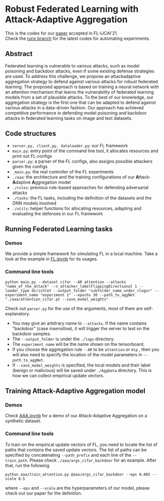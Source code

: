 # Robust Federated Learning with Attack-Adaptive Aggregation
This is the codes for our [paper](https://arxiv.org/abs/2102.05257) accepted in FL-IJCAI'21.\
Check the [runx branch](https://github.com/cpwan/Attack-Adaptive-Aggregation/tree/runx) for the latest codes for automating experiments.
## Abstract
Federated learning is vulnerable to various attacks, such as model poisoning and backdoor attacks, even if some existing defense strategies are used. To address this challenge, we propose an attackadaptive aggregation strategy to defend against various attacks for robust federated learning. The proposed approach is based on training a neural network with an attention mechanism that learns the vulnerability of federated learning models from a set of plausible attacks. To the best of our knowledge, our aggregation strategy is the first one that can be adapted to defend against various attacks in a data-driven fashion. Our approach has achieved competitive performance in defending model poisoning
and backdoor attacks in federated learning tasks on image and text datasets.

## Code structures
- `server.py, client,py, dataloader.py`: our FL framework
- `main.py`: entry point of the command line tool, it allocates resources and print out FL configs
- `parser.py`: a parser of the FL configs, also assigns possible attackers given the configs
- `_main.py`: the real controller of the FL experiments 
- `./aaa`: the architecture and the training configurations of our **A**ttack-**A**daptive **A**ggregation model
- `./rules`: previous rule-based approaches for defending adversarial attacks
- `./tasks`: the FL tasks, including the definition of the datasets and the DNN models involved
- `./utils`: helper functions for allocating resources, adapting and evaluating the defenses in our FL framework




## Running Federated Learning tasks
### Demos 
We provide a simple framework for simulating FL in a local machine. Take a look at the example in [FL.ipynb](FL.ipynb) for its usages. 

### Command line tools
```
python main.py --dataset cifar --AR attention --attacks "name_of_the_attack" --n_attacker_labelFlippingDirectional 1 --loader_type dirichlet --output_folder "subfolder_name_under_<logs>" --experiment_name "experiment 1" --epochs 30 --path_to_aggNet "./aaa/attention_cifar.pt --save_model_weights"
```
Check out `parser.py` for the use of the arguments, most of them are self-explanatory. 
- You may give an arbitrary name to `--attacks`. If the name contains "backdoor" (case insensitive), it will trigger the server to test on the backdoor samples.
- The `--output_folder` is under the `./logs` directory. 
- The `experiment_name` will be the name shown on the tensorboard. 
- If you choose the aggregation rule `--AR` to be `attention` or `mlp` , then you will also need to specify the location of the model parameters in `--path_to_aggNet`.
- If `--save_model_weights` is specified, the local models and their label (benign or malicious) will be saved under `./AggData` directory. This is how we can collect empirical update vectors.
## Training Attack-Adaptive Aggregation model
### Demos 
Check [AAA.ipynb](AAA.ipynb) for a demo of our Attack-Adaptive Aggregation on a synthetic dataset.

### Command line tools
To train on the empirical update vectors of FL, you need to locate the list of paths that contains the saved update vectors. The list of paths can be specified by concatenating `--path_prefix` and each line of the `--train_path`. Please check `./aaa/args_cifar_backdoor` for an example.  After that, run the following
```
python aaa/train_attention.py @aaa/args_cifar_backdoor --eps 0.005 --scale 0.5
```
where `--eps` and `--scale` are the hyperparameters of our model, please check out our paper for the definition.
